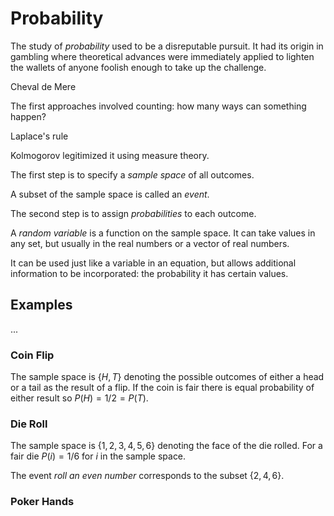 # Probability

The study of _probability_ used to be a disreputable pursuit.  It had its
origin in gambling where theoretical advances were immediately applied
to lighten the wallets of anyone foolish enough to take up the challenge.

Cheval de Mere

The first approaches involved counting: how many ways can something happen?

Laplace's rule

Kolmogorov legitimized it using measure theory.

The first step is to specify a _sample space_ of all outcomes.

A subset of the sample space is called an _event_.

The second step is to assign _probabilities_ to each outcome.

A _random variable_ is a function on the sample space. It can
take values in any set, but usually in the real numbers or
a vector of real numbers.

It can be used just like a variable in an equation, but allows
additional information to be incorporated: the probability it
has certain values.

## Examples

...

### Coin Flip

The sample space is $\{H,T\}$ denoting the possible outcomes
of either a head or a tail as the result of a flip. If the coin is
fair there is equal probability of either result so
$P({H}) = 1/2 = P({T})$.

### Die Roll

The sample space is $\{1,2,3,4,5,6\}$ denoting the face of the die
rolled. For a fair die $P({i}) = 1/6$ for $i$ in the sample space.

The event _roll an even number_ corresponds to the subset
$\{2,4,6\}$.

### Poker Hands


